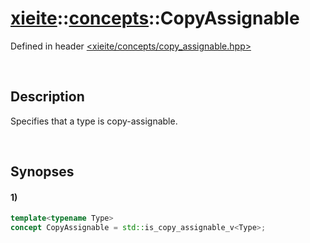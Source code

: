 # [xieite](../../xieite.md)\:\:[concepts](../../concepts.md)\:\:CopyAssignable
Defined in header [<xieite/concepts/copy_assignable.hpp>](../../../include/xieite/concepts/copy_assignable.hpp)

&nbsp;

## Description
Specifies that a type is copy-assignable.

&nbsp;

## Synopses
#### 1)
```cpp
template<typename Type>
concept CopyAssignable = std::is_copy_assignable_v<Type>;
```

